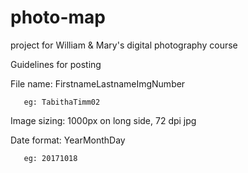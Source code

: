 # photo-map
project for William &amp; Mary's digital photography course

Guidelines for posting 

File name: FirstnameLastnameImgNumber 

       eg: TabithaTimm02 
       
Image sizing: 1000px on long side, 72 dpi jpg 

Date format: YearMonthDay 

       eg: 20171018 

